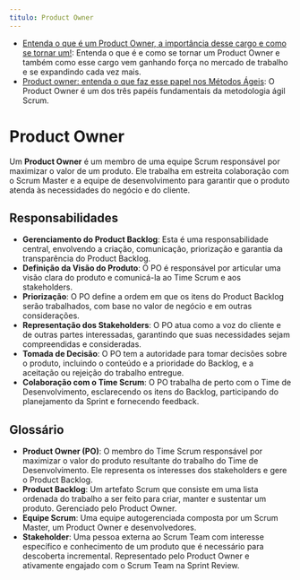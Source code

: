 ```yaml
---
titulo: Product Owner
---
```

- [Entenda o que é um Product Owner, a importância desse cargo e como se tornar um!](https://voitto.com.br/blog/artigo/product-owner): Entenda o que é e como se tornar um Product Owner e também como esse cargo vem ganhando força no mercado de trabalho e se expandindo cada vez mais.
- [Product owner: entenda o que faz esse papel nos Métodos Ágeis](https://robsoncamargo.com.br/blog/papel-do-product-owner): O Product Owner é um dos três papéis fundamentais da metodologia ágil Scrum.

# Product Owner

Um **Product Owner** é um membro de uma equipe Scrum responsável por maximizar o valor de um produto. Ele trabalha em estreita colaboração com o Scrum Master e a equipe de desenvolvimento para garantir que o produto atenda às necessidades do negócio e do cliente.

## Responsabilidades

- **Gerenciamento do Product Backlog**: Esta é uma responsabilidade central, envolvendo a criação, comunicação, priorização e garantia da transparência do Product Backlog.
- **Definição da Visão do Produto**: O PO é responsável por articular uma visão clara do produto e comunicá-la ao Time Scrum e aos stakeholders.
- **Priorização**: O PO define a ordem em que os itens do Product Backlog serão trabalhados, com base no valor de negócio e em outras considerações.
- **Representação dos Stakeholders**: O PO atua como a voz do cliente e de outras partes interessadas, garantindo que suas necessidades sejam compreendidas e consideradas.
- **Tomada de Decisão**: O PO tem a autoridade para tomar decisões sobre o produto, incluindo o conteúdo e a prioridade do Backlog, e a aceitação ou rejeição do trabalho entregue.
- **Colaboração com o Time Scrum**: O PO trabalha de perto com o Time de Desenvolvimento, esclarecendo os itens do Backlog, participando do planejamento da Sprint e fornecendo feedback.

## Glossário

- **Product Owner (PO)**: O membro do Time Scrum responsável por maximizar o valor do produto resultante do trabalho do Time de Desenvolvimento. Ele representa os interesses dos stakeholders e gere o Product Backlog.
- **Product Backlog**: Um artefato Scrum que consiste em uma lista ordenada do trabalho a ser feito para criar, manter e sustentar um produto. Gerenciado pelo Product Owner.
- **Equipe Scrum**: Uma equipe autogerenciada composta por um Scrum Master, um Product Owner e desenvolvedores.
- **Stakeholder**: Uma pessoa externa ao Scrum Team com interesse específico e conhecimento de um produto que é necessário para descoberta incremental. Representado pelo Product Owner e ativamente engajado com o Scrum Team na Sprint Review.
